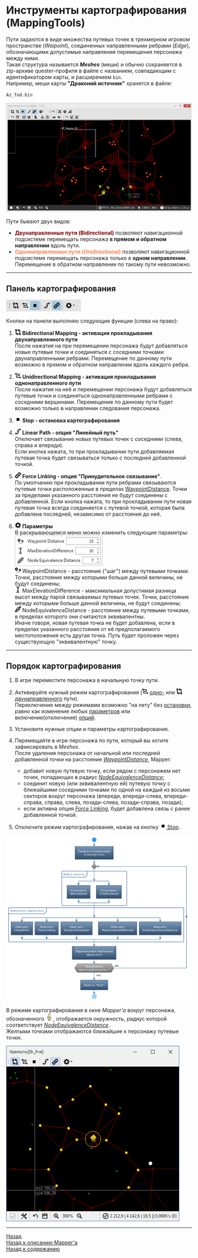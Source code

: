 # **Инструменты картографирования (MappingTools)**

Пути задаются в виде множества путевых точек в трехмерном игровом пространстве (*Waipoint*), соединенных направленными ребрами (*Edge*), обозначающими допустимые направления перемещения персонажа между ними.  
Такая структура называется ***Meshes*** (меши) и обычно сохраняется в zip-архиве quester-профиля в файле с названием, совпадающим с идентификатором карты, и расширением ``bin``.  
Например, меши карты **"Драконий источник"** хранятся в файле:
```
Az_Tod.bin
```

![MapperExt](img/MapperExt.png)

Пути бывают двух видов:
- **<font color=Maroon>Двунаправленные пути (Bidirectional)</font>** позволяют навигационной подсистеме перемещать персонажа **в прямом и обратном направлении** вдоль пути.
- **<font color=Coral>Однонаправленные пути (Unidirectional)</font>** позволяют навигационной подсистеме перемещать персонажа только в **одном направлении**. Перемещение в обратном направлении по такому пути невозможно.

---

## **Панель картографирования**
![Панель MappingTools](img/MapperExt-Panel-Mapping.png)

Кнопки на панели выполняю следующие функции (слева на право):

1. ![](img/icons/miniBiPath.png) **<a name="ref-BidirectionalMapping">Bidirectional Mapping</a> - активация прокладывания двунаправленного пути**  
   После нажатия на при перемещении персонажа будут добавляться новые путевые точки и соединяться с соседними точками двунаправленными ребрами. Перемещение по данному пути возможно в прямом и обратном направлении вдоль каждого ребра.

2. ![](img/icons/miniUniPath.png) **<a name="ref-UnidirectionalMapping">Unidirectional Mapping</a> - активация прокладывания однонаправленного пути**  
   После нажатия на неё и перемещении персонажа будут добавляться путевые точки и соединяться однонаправленными ребрами с соседними вершинами. Перемещение по данному пути будет возможно только в направлении следования персонажа.

3. ![](img/icons/miniStop.png) **<a name="ref-Stop"> Stop</a> - остановка картографирования**

4. ![](img/icons/miniLinPath.png) **<a name="ref-LinearPath">Linear Path</a> - опция "Линейный путь"**  
   Отключает связывание новых путевых точек с соседними (слева, справа и впереди).  
   Если кнопка нажата, то при прокладывании пути добавляемая путевая точка будет связываться только с последней добавленной точкой. 

5. ![](img/icons/miniLink.png) **<a name="ref-ForceLinking">Force Linking</a> - опция "Принудительное связывание"**.  
   По умолчанию при прокладывании пути ребрами связываются путевые точки расположенные в пределах [WaypointDistance](#ref-WaypointDistance). Точки за пределами указанного расстояния не будут соединены с добавленной.
   Если кнопка нажата, то при прокладывании пути новая путевая точка всегда соединяется с путевой точкой, которая была добавлена последней, независимо от расстояния до неё.

6. ![](img/icons/miniGear.png) **Параметры**  
   В раскрывающемся меню можно изменить следующие параметры:  
   ![MappingOptions](img/MapperExt-Panel-MappingOptions.png)  
   ![](img/icons/miniNodeDistance.png) <a name="ref-WaypointDistance">WaypointDistance</a> - расстояние ("шаг") между путевыми точками.  Точки, расстояние между которыми больше данной величины, не будут соединены;  
   ![](img/icons/miniZdiff.png) <a name="ref-MaxElevationDifference">MaxElevationDifference</a> - максимальная допустимая разница высот между парой связываемых путевых точек. Точки, расстояние между которыми больше данной величины, не будут соединены;  
   ![](img/icons/miniDistance.png) <a name="ref-NodeEquivalenceDistance">NodeEquivalenceDistance</a> - расстояние между путевыми точками, в пределах которого они считаются эквивалентны.  
   Иначе говоря, новая путевая точка не будет добавлена, если в пределах указанного расстояния от её предполагаемого местоположения есть другая точка. Путь будет проложен через существующую "эквивалентную" точку.

---

## **Порядок картографирования**

1. В игре переместите персонажа в начальную точку пути.  
   
2. Активируйте нужный режим картографирования (![](img/icons/miniUniPath.png) [одно-](#ref-UnidirectionalMapping) или ![](img/icons/miniBiPath.png) [двунаправленного](#ref-BidirectionalMapping) пути).  
   Переключение между режимами возможно "на лету" без [остановки](#--stop---остановка-прокладывания-пути), равно как изменение любых [параметров](#-параметры) или включение(отключение) [опций](#ref-LinearPath).  

3. Установите нужные опции и параметры картографирования.

4. Перемещайте в игре персонажа по пути, который вы хотите зафиксировать в *Meshes*.  
   После удаления персонажа от начальной или последней добавленной точки на расстояние [*WaypointDistance*](#ref-WaypointDistance), Mapper:
   - добавит новую путевую точку, если рядом с персонажем нет точек, попадающих в радиус [*NodeEquivalenceDistance*](#ref-NodeEquivalenceDistance);
   - соединит новую (или эквивалентную ей) путевую точку с ближайшими соседними точками по одной на каждый из восьми секторов вокруг персонажа (впереди, впереди-слева, впереди-справа, справа, слева, позади-слева, позади-справа, позади);
   - если активна опция [*Force Linking*](#ref-ForceLinking), будет добавлена связь с ранее добавленной точкой.  
   
5. Отключите режим картографирования, нажав на кнопку [![](img/icons/miniStop.png) Stop](#ref-Stop).

![Mapping](diagrams/Mapping-RU.png)

В режиме картографирования в окне *Mapper'a* вокруг персонажа, обозначенного ![стрелкой](ing/../img/icons/charArrow.png), отображается окружность, радиус которой соответствует [*NodeEquivalenceDistance*](#ref-NodeEquivalenceDistance).  
Желтыми точками отображаются ближайшие к персонажу путевые точки.

![Mapping](img/MapperExt-Mapping.png)


---

<a href="javascript:history.back()">Назад</a>  
[Назад к описанию Mapper'a](Mapper-RU.md)  
[Назад к содержанию](../../../index.md)
